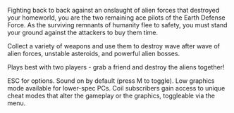 Fighting back to back against an onslaught of alien forces that destroyed your homeworld, you are the two remaining ace pilots of the Earth Defense Force. As the surviving remnants of humanity flee to safety, you must stand your ground against the attackers to buy them time.

Collect a variety of weapons and use them to destroy wave after wave of alien forces, unstable asteroids, and powerful alien bosses.

Plays best with two players - grab a friend and destroy the aliens together!

ESC for options. Sound on by default (press M to toggle). Low graphics mode available for lower-spec PCs. Coil subscribers gain access to unique cheat modes that alter the gameplay or the graphics, toggleable via the menu.